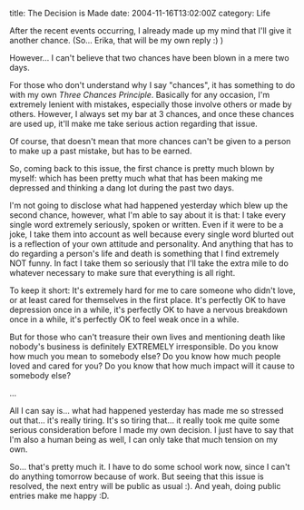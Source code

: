title: The Decision is Made
date: 2004-11-16T13:02:00Z
category: Life

After the recent events occurring, I already made up my mind that I'll give it another chance. (So… Erika, that will be my own reply :) )

However… I can't believe that two chances have been blown in a mere two days.

For those who don't understand why I say "chances", it has something to do with my own *Three Chances Principle*. Basically for any occasion, I'm extremely lenient with mistakes, especially those involve others or made by others. However, I always set my bar at 3 chances, and once these chances are used up, it'll make me take serious action regarding that issue.

Of course, that doesn't mean that more chances can't be given to a person to make up a past mistake, but has to be earned.

So, coming back to this issue, the first chance is pretty much blown by myself: which has been pretty much what that has been making me depressed and thinking a dang lot during the past two days.

I'm not going to disclose what had happened yesterday which blew up the second chance, however, what I'm able to say about it is that: I take every single word extremely seriously, spoken or written. Even if it were to be a joke, I take them into account as well because every single word blurted out is a reflection of your own attitude and personality. And anything that has to do regarding a person's life and death is something that I find extremely NOT funny. In fact I take them so seriously that I'll take the extra mile to do whatever necessary to make sure that everything is all right.

To keep it short: It's extremely hard for me to care someone who didn't love, or at least cared for themselves in the first place. It's perfectly OK to have depression once in a while, it's perfectly OK to have a nervous breakdown once in a while, it's perfectly OK to feel weak once in a while.

But for those who can't treasure their own lives and mentioning death like nobody's business is definitely EXTREMELY irresponsible. Do you know how much you mean to somebody else? Do you know how much people loved and cared for you? Do you know that how much impact will it cause to somebody else?

…

All I can say is… what had happened yesterday has made me so stressed out that… it's really tiring. It's so tiring that… it really took me quite some serious consideration before I made my own decision. I just have to say that I'm also a human being as well, I can only take that much tension on my own.

So… that's pretty much it. I have to do some school work now, since I can't do anything tomorrow because of work. But seeing that this issue is resolved, the next entry will be public as usual :). And yeah, doing public entries make me happy :D.
